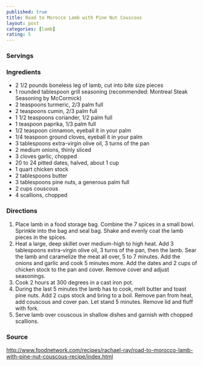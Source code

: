 ```yaml
---
published: true
title: Road to Morocco Lamb with Pine Nut Couscous
layout: post
categories: [lamb]
rating: 5
---
```

### Servings


### Ingredients
- 2 1/2 pounds boneless leg of lamb, cut into bite size pieces
- 1 rounded tablespoon grill seasoning (recommended: Montreal Steak Seasoning by McCormick)
- 2 teaspoons turmeric, 2/3 palm full
- 2 teaspoons cumin, 2/3 palm full
- 1 1/2 teaspoons coriander, 1/2 palm full
- 1 teaspoon paprika, 1/3 palm full
- 1/2 teaspoon cinnamon, eyeball it in your palm
- 1/4 teaspoon ground cloves, eyeball it in your palm
- 3 tablespoons extra-virgin olive oil, 3 turns of the pan
- 2 medium onions, thinly sliced
- 3 cloves garlic, chopped
- 20 to 24 pitted dates, halved, about 1 cup
- 1 quart chicken stock
- 2 tablespoons butter
- 3 tablespoons pine nuts, a generous palm full
- 2 cups couscous
- 4 scallions, chopped


### Directions
1. Place lamb in a food storage bag. Combine the 7 spices in a small bowl. Sprinkle into the bag and seal bag. Shake and evenly coat the lamb pieces in the spices.
2. Heat a large, deep skillet over medium-high to high heat. Add 3 tablespoons extra-virgin olive oil, 3 turns of the pan, then the lamb. Sear the lamb and caramelize the meat all over, 5 to 7 minutes. Add the onions and garlic and cook 5 minutes more. Add the dates and 2 cups of chicken stock to the pan and cover. Remove cover and adjust seasonings.
3. Cook 2 hours at 300 degrees in a cast iron pot.
4. During the last 5 minutes the lamb has to cook, melt butter and toast pine nuts. Add 2 cups stock and bring to a boil. Remove pan from heat, add couscous and cover pan. Let stand 5 minutes. Remove lid and fluff with fork.
5. Serve lamb over couscous in shallow dishes and garnish with chopped scallions.

### Source
<a href="http://www.foodnetwork.com/recipes/rachael-ray/road-to-morocco-lamb-with-pine-nut-couscous-recipe/index.html" target="new">http://www.foodnetwork.com/recipes/rachael-ray/road-to-morocco-lamb-with-pine-nut-couscous-recipe/index.html</a>
